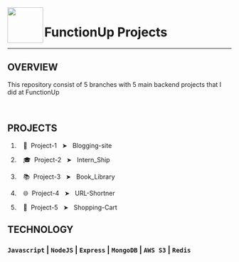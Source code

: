 <img align='left' src="https://user-images.githubusercontent.com/114053180/222038307-ae4c94b1-36e0-4620-b5e5-f7aa794a8ff7.png" width="80">
<h1>FunctionUp Projects</h1>

---

## OVERVIEW

This repository consist of 5 branches with 5 main backend projects that I did at FunctionUp

&nbsp;
## PROJECTS

1. &nbsp;&nbsp;&nbsp;📱&nbsp; Project-1 &nbsp; &#10148; &nbsp; Blogging-site

2. &nbsp;&nbsp;&nbsp;🎓&nbsp; Project-2 &nbsp; &#10148; &nbsp; Intern_Ship

3. &nbsp;&nbsp;&nbsp;📚&nbsp; Project-3 &nbsp; &#10148; &nbsp; Book_Library

4. &nbsp;&nbsp;&nbsp;🌐&nbsp; Project-4 &nbsp; &#10148; &nbsp; URL-Shortner

5. &nbsp;&nbsp;&nbsp;🛒&nbsp; Project-5 &nbsp; &#10148; &nbsp; Shopping-Cart


## TECHNOLOGY

### `Javascript` | `NodeJS` | `Express` | `MongoDB` | `AWS S3` | `Redis`

